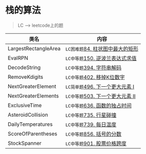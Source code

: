 # 栈的算法  
> LC --> leetcode上的题

类名|内容
---|---
LargestRectangleArea  | `LC困难题`[84. 柱状图中最大的矩形](https://leetcode-cn.com/problems/largest-rectangle-in-histogram/)
EvalRPN               | `LC中等题`[150. 逆波兰表达式求值](https://leetcode-cn.com/problems/evaluate-reverse-polish-notation/)
DecodeString          | `LC中等题`[394. 字符串解码](https://leetcode-cn.com/problems/decode-string/)
RemoveKdigits         | `LC中等题`[402. 移掉K位数字](https://leetcode-cn.com/problems/remove-k-digits/submissions/)
NextGreaterElement    | `LC简单题`[496. 下一个更大元素 I](https://leetcode-cn.com/problems/next-greater-element-i/)
NextGreaterElements   | `LC中等题`[503. 下一个更大元素 II](https://leetcode-cn.com/problems/next-greater-element-ii/)
ExclusiveTime         | `LC中等题`[636. 函数的独占时间](https://leetcode-cn.com/problems/exclusive-time-of-functions/)
AsteroidCollision     | `LC中等题`[735. 行星碰撞](https://leetcode-cn.com/problems/asteroid-collision/)
DailyTemperatures     | `LC中等题`[739. 每日温度](https://leetcode-cn.com/problems/daily-temperatures/)
ScoreOfParentheses    | `LC中等题`[856. 括号的分数](https://leetcode-cn.com/problems/score-of-parentheses/)
StockSpanner          | `LC中等题`[901. 股票价格跨度](https://leetcode-cn.com/problems/online-stock-span/)
